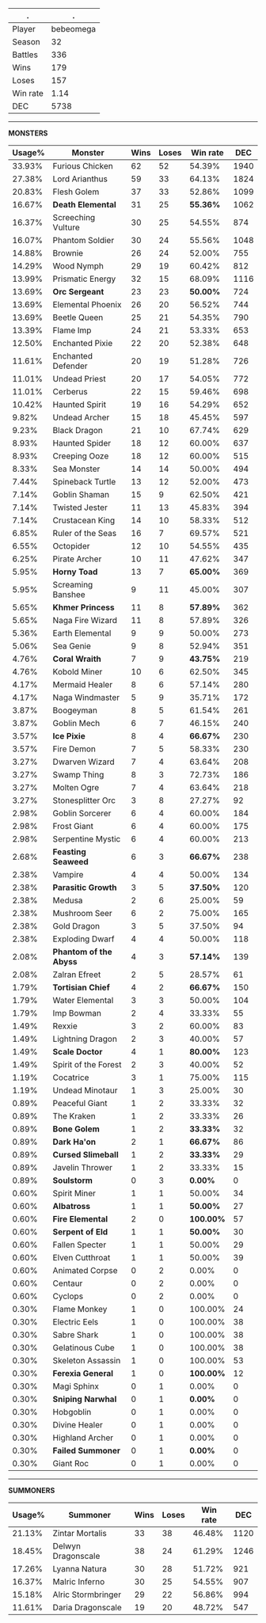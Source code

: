 .|.
|-|-
Player|bebeomega
Season|32
Battles|336
Wins|179
Loses|157
Win rate|1.14
DEC|5738

---
**MONSTERS**

Usage%|Monster|Wins|Loses|Win rate|DEC|
-|-|-|-|-|-|
33.93%|Furious Chicken|62|52|54.39%|1940|
27.38%|Lord Arianthus|59|33|64.13%|1824|
20.83%|Flesh Golem|37|33|52.86%|1099|
16.67%|**Death Elemental**|31|25|**55.36%**|1062|
16.37%|Screeching Vulture|30|25|54.55%|874|
16.07%|Phantom Soldier|30|24|55.56%|1048|
14.88%|Brownie|26|24|52.00%|755|
14.29%|Wood Nymph|29|19|60.42%|812|
13.99%|Prismatic Energy|32|15|68.09%|1116|
13.69%|**Orc Sergeant**|23|23|**50.00%**|724|
13.69%|Elemental Phoenix|26|20|56.52%|744|
13.69%|Beetle Queen|25|21|54.35%|790|
13.39%|Flame Imp|24|21|53.33%|653|
12.50%|Enchanted Pixie|22|20|52.38%|648|
11.61%|Enchanted Defender|20|19|51.28%|726|
11.01%|Undead Priest|20|17|54.05%|772|
11.01%|Cerberus|22|15|59.46%|698|
10.42%|Haunted Spirit|19|16|54.29%|652|
9.82%|Undead Archer|15|18|45.45%|597|
9.23%|Black Dragon|21|10|67.74%|629|
8.93%|Haunted Spider|18|12|60.00%|637|
8.93%|Creeping Ooze|18|12|60.00%|515|
8.33%|Sea Monster|14|14|50.00%|494|
7.44%|Spineback Turtle|13|12|52.00%|473|
7.14%|Goblin Shaman|15|9|62.50%|421|
7.14%|Twisted Jester|11|13|45.83%|394|
7.14%|Crustacean King|14|10|58.33%|512|
6.85%|Ruler of the Seas|16|7|69.57%|521|
6.55%|Octopider|12|10|54.55%|435|
6.25%|Pirate Archer|10|11|47.62%|347|
5.95%|**Horny Toad**|13|7|**65.00%**|369|
5.95%|Screaming Banshee|9|11|45.00%|307|
5.65%|**Khmer Princess**|11|8|**57.89%**|362|
5.65%|Naga Fire Wizard|11|8|57.89%|326|
5.36%|Earth Elemental|9|9|50.00%|273|
5.06%|Sea Genie|9|8|52.94%|351|
4.76%|**Coral Wraith**|7|9|**43.75%**|219|
4.76%|Kobold Miner|10|6|62.50%|345|
4.17%|Mermaid Healer|8|6|57.14%|280|
4.17%|Naga Windmaster|5|9|35.71%|172|
3.87%|Boogeyman|8|5|61.54%|261|
3.87%|Goblin Mech|6|7|46.15%|240|
3.57%|**Ice Pixie**|8|4|**66.67%**|230|
3.57%|Fire Demon|7|5|58.33%|230|
3.27%|Dwarven Wizard|7|4|63.64%|208|
3.27%|Swamp Thing|8|3|72.73%|186|
3.27%|Molten Ogre|7|4|63.64%|218|
3.27%|Stonesplitter Orc|3|8|27.27%|92|
2.98%|Goblin Sorcerer|6|4|60.00%|184|
2.98%|Frost Giant|6|4|60.00%|175|
2.98%|Serpentine Mystic|6|4|60.00%|213|
2.68%|**Feasting Seaweed**|6|3|**66.67%**|238|
2.38%|Vampire|4|4|50.00%|134|
2.38%|**Parasitic Growth**|3|5|**37.50%**|120|
2.38%|Medusa|2|6|25.00%|59|
2.38%|Mushroom Seer|6|2|75.00%|165|
2.38%|Gold Dragon|3|5|37.50%|94|
2.38%|Exploding Dwarf|4|4|50.00%|118|
2.08%|**Phantom of the Abyss**|4|3|**57.14%**|139|
2.08%|Zalran Efreet|2|5|28.57%|61|
1.79%|**Tortisian Chief**|4|2|**66.67%**|150|
1.79%|Water Elemental|3|3|50.00%|104|
1.79%|Imp Bowman|2|4|33.33%|55|
1.49%|Rexxie|3|2|60.00%|83|
1.49%|Lightning Dragon|2|3|40.00%|57|
1.49%|**Scale Doctor**|4|1|**80.00%**|123|
1.49%|Spirit of the Forest|2|3|40.00%|52|
1.19%|Cocatrice|3|1|75.00%|115|
1.19%|Undead Minotaur|1|3|25.00%|30|
0.89%|Peaceful Giant|1|2|33.33%|32|
0.89%|The Kraken|1|2|33.33%|26|
0.89%|**Bone Golem**|1|2|**33.33%**|32|
0.89%|**Dark Ha'on**|2|1|**66.67%**|86|
0.89%|**Cursed Slimeball**|1|2|**33.33%**|29|
0.89%|Javelin Thrower|1|2|33.33%|15|
0.89%|**Soulstorm**|0|3|**0.00%**|0|
0.60%|Spirit Miner|1|1|50.00%|34|
0.60%|**Albatross**|1|1|**50.00%**|27|
0.60%|**Fire Elemental**|2|0|**100.00%**|57|
0.60%|**Serpent of Eld**|1|1|**50.00%**|30|
0.60%|Fallen Specter|1|1|50.00%|29|
0.60%|Elven Cutthroat|1|1|50.00%|39|
0.60%|Animated Corpse|0|2|0.00%|0|
0.60%|Centaur|0|2|0.00%|0|
0.60%|Cyclops|0|2|0.00%|0|
0.30%|Flame Monkey|1|0|100.00%|24|
0.30%|Electric Eels|1|0|100.00%|38|
0.30%|Sabre Shark|1|0|100.00%|38|
0.30%|Gelatinous Cube|1|0|100.00%|38|
0.30%|Skeleton Assassin|1|0|100.00%|53|
0.30%|**Ferexia General**|1|0|**100.00%**|12|
0.30%|Magi Sphinx|0|1|0.00%|0|
0.30%|**Sniping Narwhal**|0|1|**0.00%**|0|
0.30%|Hobgoblin|0|1|0.00%|0|
0.30%|Divine Healer|0|1|0.00%|0|
0.30%|Highland Archer|0|1|0.00%|0|
0.30%|**Failed Summoner**|0|1|**0.00%**|0|
0.30%|Giant Roc|0|1|0.00%|0|

---
**SUMMONERS**

Usage%|Summoner|Wins|Loses|Win rate|DEC|
-|-|-|-|-|-|
21.13%|Zintar Mortalis|33|38|46.48%|1120|
18.45%|Delwyn Dragonscale|38|24|61.29%|1246|
17.26%|Lyanna Natura|30|28|51.72%|921|
16.37%|Malric Inferno|30|25|54.55%|907|
15.18%|Alric Stormbringer|29|22|56.86%|994|
11.61%|Daria Dragonscale|19|20|48.72%|547|
